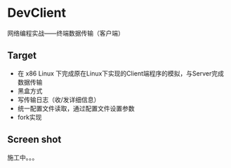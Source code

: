 # DevClient

网络编程实战——终端数据传输（客户端）

## Target

* 在 x86 Linux 下完成原在Linux下实现的Client端程序的模拟，与Server完成数据传输
* 黑盒方式
* 写传输日志（收/发详细信息）
* 统一配置文件读取，通过配置文件设置参数
* fork实现

## Screen shot

施工中。。。